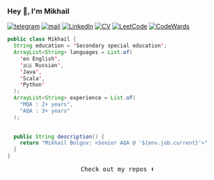 ### Hey 👋, I'm Mikhail

[![telegram](https://img.shields.io/static/v1?style=flat-square&message=telegram&color=26A5E4&logo=Telegram&logoColor=FFFFFF&label=)](https://t.me/Bizhbarmak)
[![mail](https://img.shields.io/badge/gmail-c14438?style=flat-square&message=gmail&logo=Gmail&logoColor=white&link=mailto:dmatasoff@gmail.com)](mailto:mushah9l@gmail.com)
[![Linkedln](https://img.shields.io/badge/linkedin-0077B5?style=flat-square&logo=linkedin&logoColor=white)](https://www.linkedin.com/in/bolgovmv/)
[![CV](https://img.shields.io/static/v1?style=flat-square&message=cv&color=50AFCE&logo=Canva&logoColor=white&label=)](https://flowcv.com/resume/67vngbelrk)
[![LeetCode](https://img.shields.io/static/v1?style=flat-square&message=leetcode&color=222222&logo=LeetCode&logoColor=FFA116&label=)](https://leetcode.com/NewbieProger/)
[![CodeWards](https://img.shields.io/badge/Codewars-B1361E?style=flat-square&logo=Codewars&logoColor=white)](https://www.codewars.com/users/NewbieProger)

```java
public class Mikhail {
  String education = 'Secondary special education';
  ArrayList<String> languages = List.of(
    'en English',
    '🇷🇺 Russian',
    'Java',
    'Scala',
    'Python'
  );
  ArrayList<String> experience = List.of(
    "MQA : 2+ years",
    "AQA : 3+ years"
  );

  
  public String description() {
    return "Mikhail Bolgov: <Senior AQA @ '${env.job.current}'>"
  }
}
```

<p align="center">
<samp>Check out my repos ⬇️</samp>
</p>

